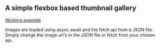 ## A simple flexbox based thumbnail gallery

[Working example](http://www.bushbladeprojects.co.uk/flexGallery/)

Images are loaded using async await and the fetch api from a JSON file.
Simply change the image url's in the JSON file or fetch from your chosen api.

